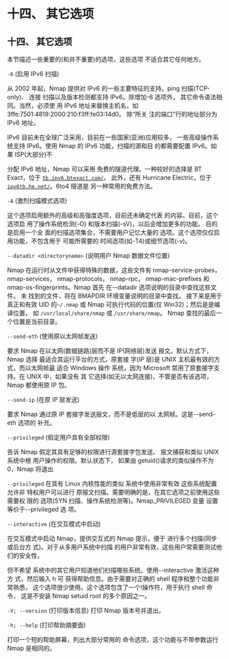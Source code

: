 # 十四、 其它选项

## 十四、 其它选项

本节描述一些重要的(和并不重要)的选项，这些选项 不适合其它任何地方。

`-6` (启用 IPv6 扫描)

从 2002 年起，Nmap 提供对 IPv6 的一些主要特征的支持。ping 扫描(TCP-only)、 连接 扫描以及版本检测都支持 IPv6。除增加-6 选项外， 其它命令语法相同。当然，必须使 用 IPv6 地址来替换主机名，如 3ffe:7501:4819:2000:210:f3ff:fe03:14d0。 除“所关 注的端口”行的地址部分为 IPv6 地址。

IPv6 目前未在全球广泛采用，目前在一些国家(亚洲)应用较多， 一些高级操作系统支持 IPv6。使用 Nmap 的 IPv6 功能，扫描的源和目 的都需要配置 IPv6。如果 ISP(大部分)不

分配 IPv6 地址，Nmap 可以采用 免费的隧道代理。一种较好的选择是 BT Exact，位于 [`tb.ipv6.btexact.com/`](https://tb.ipv6.btexact.com/)。 此外，还有 Hurricane Electric，位于 [`ipv6tb.he.net/`](http://ipv6tb.he.net/)。6to4 隧道是 另一种常用的免费方法。

`-A` (激烈扫描模式选项)

这个选项启用额外的高级和高强度选项，目前还未确定代表 的内容。目前，这个选项启 用了操作系统检测(-O) 和版本扫描(-sV)，以后会增加更多的功能。 目的是启用一个全 面的扫描选项集合，不需要用户记忆大量的 选项。这个选项仅仅启用功能，不包含用于 可能所需要的 时间选项(如-T4)或细节选项(-v)。

`--datadir <directoryname>` (说明用户 Nmap 数据文件位置)

Nmap 在运行时从文件中获得特殊的数据，这些文件有 nmap-service-probes， nmap-services， nmap-protocols， nmap-rpc， nmap-mac-prefixes 和 nmap-os-fingerprints。Nmap 首先 在--datadir 选项说明的目录中查找这些文件。 未 找到的文件，将在 BMAPDIR 环境变量说明的目录中查找。 接下来是用于真正和有效 UID 的`~/.nmap` 或 Nmap 可执行代码的位置(仅 Win32)；然后是是编译位置， 如 `/usr/local/share/nmap` 或 `/usr/share/nmap`。 Nmap 查找的最后一个位置是当前目录。

`--send-eth` (使用原以太网帧发送)

要求 Nmap 在以太网(数据链路)层而不是 IP(网络层)发送 报文。默认方式下，Nmap 选择 最适合其运行平台的方式，原套接 字(IP 层)是 UNIX 主机最有效的方式，而以太网帧最 适合 Windows 操作 系统，因为 Microsoft 禁用了原套接字支持。在 UNIX 中，如果没有 其 它选择(如无以太网连接)，不管是否有该选项，Nmap 都使用原 IP 包。

`--send-ip` (在原 IP 层发送)

要求 Nmap 通过原 IP 套接字发送报文，而不是低层的以 太网帧。这是--send-eth 选项的 补充。

`--privileged` (假定用户具有全部权限)

告诉 Nmap 假定其具有足够的权限进行源套接字包发送、 报文捕获和类似 UNIX 系统中根 用户操作的权限。默认状态下， 如果由 getuid()请求的类似操作不为 0，Nmap 将退出

`--privileged` 在具有 Linux 内核性能的类似 系统中使用非常有效 这些系统配置允许非 特权用户可以进行 原报文扫描。需要明确的是，在其它选项之前使用这些需要权 限的 选项(SYN 扫描、操作系统检测等)。Nmap_PRIVILEGED 变量 设置等价于--privileged 选 项。

`--interactive` (在交互模式中启动)

在交互模式中启动 Nmap，提供交互式的 Nmap 提示，便于 进行多个扫描(同步或后台方 式)。对于从多用户系统中扫描 的用户非常有效，这些用户常需要测试他们的安全性，

但不希望 系统中的其它用户知道他们扫描哪些系统。使用--interactive 激活这种方 式，然后输入 h 可 获得帮助信息。由于需要对正确的 shell 程序和整个功能非常熟悉， 这个选项很少使用。这个选项包含了一个!操作符，用于执行 shell 命令， 这是不安装 Nmap setuid root 的多个原因之一。

`-V; --version` (打印版本信息) 打印 Nmap 版本号并退出。

`-h; --help` (打印帮助摘要面)

打印一个短的帮助屏幕，列出大部分常用的 命令选项，这个功能与不带参数运行 Nmap 是相同的。